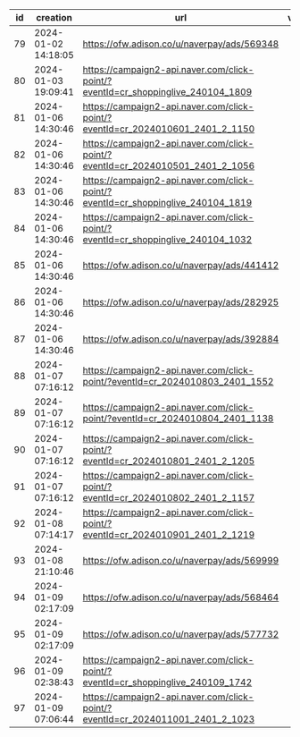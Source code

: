 | id | creation            | url                                                                              | visit |
| -- | ------------------- | -------------------------------------------------------------------------------- | ----- |
| 79 | 2024-01-02 14:18:05 | https://ofw.adison.co/u/naverpay/ads/569348                                      |       |
| 80 | 2024-01-03 19:09:41 | https://campaign2-api.naver.com/click-point/?eventId=cr_shoppinglive_240104_1809 |       |
| 81 | 2024-01-06 14:30:46 | https://campaign2-api.naver.com/click-point/?eventId=cr_2024010601_2401_2_1150   |       |
| 82 | 2024-01-06 14:30:46 | https://campaign2-api.naver.com/click-point/?eventId=cr_2024010501_2401_2_1056   |       |
| 83 | 2024-01-06 14:30:46 | https://campaign2-api.naver.com/click-point/?eventId=cr_shoppinglive_240104_1819 |       |
| 84 | 2024-01-06 14:30:46 | https://campaign2-api.naver.com/click-point/?eventId=cr_shoppinglive_240104_1032 |       |
| 85 | 2024-01-06 14:30:46 | https://ofw.adison.co/u/naverpay/ads/441412                                      |       |
| 86 | 2024-01-06 14:30:46 | https://ofw.adison.co/u/naverpay/ads/282925                                      |       |
| 87 | 2024-01-06 14:30:46 | https://ofw.adison.co/u/naverpay/ads/392884                                      |       |
| 88 | 2024-01-07 07:16:12 | https://campaign2-api.naver.com/click-point/?eventId=cr_2024010803_2401_1552     |       |
| 89 | 2024-01-07 07:16:12 | https://campaign2-api.naver.com/click-point/?eventId=cr_2024010804_2401_1138     |       |
| 90 | 2024-01-07 07:16:12 | https://campaign2-api.naver.com/click-point/?eventId=cr_2024010801_2401_2_1205   |       |
| 91 | 2024-01-07 07:16:12 | https://campaign2-api.naver.com/click-point/?eventId=cr_2024010802_2401_2_1157   |       |
| 92 | 2024-01-08 07:14:17 | https://campaign2-api.naver.com/click-point/?eventId=cr_2024010901_2401_2_1219   |       |
| 93 | 2024-01-08 21:10:46 | https://ofw.adison.co/u/naverpay/ads/569999                                      |       |
| 94 | 2024-01-09 02:17:09 | https://ofw.adison.co/u/naverpay/ads/568464                                      |       |
| 95 | 2024-01-09 02:17:09 | https://ofw.adison.co/u/naverpay/ads/577732                                      |       |
| 96 | 2024-01-09 02:38:43 | https://campaign2-api.naver.com/click-point/?eventId=cr_shoppinglive_240109_1742 |       |
| 97 | 2024-01-09 07:06:44 | https://campaign2-api.naver.com/click-point/?eventId=cr_2024011001_2401_2_1023   |       |
